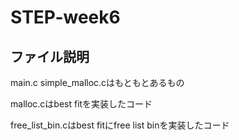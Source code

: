 # STEP-week6

## ファイル説明
main.c simple_malloc.cはもともとあるもの

malloc.cはbest fitを実装したコード

free_list_bin.cはbest fitにfree list binを実装したコード
